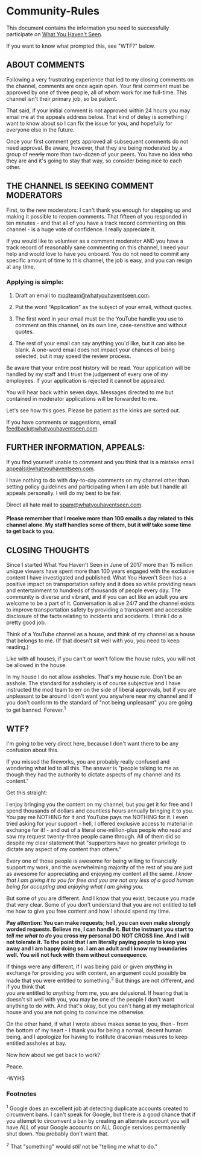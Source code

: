 # Community-Rules
This document contains the information you need to successfully participate on [What You Haven't Seen](https://www.youtube.com/c/whatyouhaventseen).

If you want to know what prompted this, see "WTF?" below.

## ABOUT COMMENTS

Following a very frustrating experience that led to my closing comments on the channel, comments are once again open. Your 
first comment must be approved by one of three people, all of whom work for me full-time. This channel isn't their primary 
job, so be patient. 

That said, if your initial comment is not approved within 24 hours you may email me at the appeals address below. That kind of 
delay is something I want to know about so I can fix the issue for you, and hopefully for everyone else in the future.

Once your first comment gets approved all subsequent comments do not need approval. Be aware, however, that they are being 
moderated by a group of ~~nearly~~ more than two-dozen of your peers. You have no idea who they are and it's going to stay 
that way, so consider being nice to each other.

## THE CHANNEL IS SEEKING COMMENT MODERATORS

First, to the new moderators: I can't thank you enough for stepping up and making it possible to reopen comments. That fifteen 
of you responded in ten minutes - and that all of you have a track record commenting on this channel - is a huge vote of 
confidence. I really appreciate it.

If you would like to volunteer as a comment moderator AND you have a track record of reasonably sane commenting on this 
channel, I need your help and would love to have you onboard. You do not need to commit any specific amount of time to this 
channel, the job is easy, and you can resign at any time.

### Applying is simple:

1. Draft an email to modteam@whatyouhaventseen.com.

2. Put the word "Application" as the subject of your email, without quotes.

3. The first word in your email must be the YouTube handle you use to comment on this channel, on its own line, case-sensitive 
and without quotes.

4. The rest of your email can say anything you'd like, but it can also be blank. A one-word email does not impact your chances 
of being selected, but it may speed the review process.

Be aware that your entire post history will be read. Your application will be handled by my staff and I trust the judgement of 
every one of my employees. If your application is rejected it cannot be appealed. 

You will hear back within seven days. Messages directed to me but contained in moderator applications will be forwarded to me.

Let's see how this goes. Please be patient as the kinks are sorted out. 

If you have comments or suggestions, email feedback@whatyouhaventseen.com.

## FURTHER INFORMATION, APPEALS:

If you find yourself unable to comment and you think that is a mistake email appeals@whatyouhaventseen.com. 

I have nothing to do with day-to-day comments on my channel other than setting policy guidelines and participating when I am 
able but I handle all appeals personally. I will do my best to be fair. 

Direct all hate mail to spam@whatyouhaventseen.com.

#### Please remember that I receive more than 100 emails a day related to this channel alone. My staff handles some of them, but it *will* take some time to get back to you.

## CLOSING THOUGHTS

Since I started What You Haven't Seen in June of 2017 more than 15 million unique viewers have spent more than 100 years
engaged with the exclusive content I have investigated and published. What You Haven't Seen has a positive impact on 
transportation safety and it does so while providing news and entertainment to hundreds of thousands of people every day. 
The community is diverse and vibrant, and if you can act like an adult you are welcome to be a part of it. Conversation is 
alive 24/7 and the channel exists to improve transportation safety by providing a transparent and accessible disclosure of the 
facts relating to incidents and accidents. I think I do a pretty good job.

Think of a YouTube channel as a house, and think of my channel as a house that belongs to me. (If that doesn't sit well with 
you, you need to keep reading.)

Like with all houses, if you can't or won't follow the house rules, you will not be allowed in the house.

In my house I do not allow assholes. That's my house rule. Don't be an asshole. The standard for assholery is 
of course subjective and I have instructed the mod team to err on the side of liberal approvals, but if you are unpleasant to 
be around I don't want you anywhere near my channel and if you don't conform to the standard of "not being unpleasant" you are 
going to get banned. Forever.<sup>1</sup>

## WTF?

I'm going to be very direct here, because I don't want there to be any confusion about this.

If you missed the fireworks, you are probably really confused and wondering what led to all this. The answer is "people 
talking to me as though they had the authority to dictate aspects of my channel and its content."

Get this straight:

I enjoy bringing you the content on my channel, but you get it for free and I spend thousands of dollars and countless hours 
annually bringing it to you. You pay me NOTHING for it and YouTube pays me NOTHING for it. I even tried asking for your 
support - hell, I offered exclusive access to material in exchange for it! - and out of a literal one-million-plus people who 
read and saw my request twenty-three people came through. All of them did so despite my clear statement that "supporters have 
no greater privilege to dictate any aspect of my content than others." 

Every one of those people is awesome for being willing to financially support my work, and the overwhelming majority of the 
rest of you are just as awesome for appreciating and enjoying my content all the same. *I know that I am giving it to you for 
free and you are not any less of a good human being for accepting and enjoying what I am giving you.*

But some of you are different. And I know that you exist, because you made that very clear. Some of you don't understand 
that you are not entitled to tell me how to give you free content and how I should spend my time. 

**Pay attention: You can make requests; hell, you can even make strongly worded requests. Believe me, I can handle it. But the 
instnant you start to *tell me what to do* you cross my personal DO NOT CROSS line. And I will not tolerate it. To the point 
that I am literally paying people to keep you away and I am happy doing so. I am an adult and I know my boundaries well. You 
will not fuck with them without consequence.**

If things were any different, if I was being paid or given *anything* in exchange for providing you with content, an argument 
could possibly be made that you were entitled to something.<sup>2</sup> But things are not different, and if you think that \
you are entitled to *anything* from me, you are delusional. If hearing that is doesn't sit well with you, you may be one of 
the people I don't want anything to do with. And that's okay, but you can't hang at my metaphorical house and you are not 
going to convince me otherwise. 

On the other hand, if what I wrote above makes sense to you, then - from the bottom of my heart - I thank you for being a 
normal, decent human being, and I apologize for having to institute draconian measures to keep entitled assholes at bay.

Now how about we get back to work?

Peace.

-WYHS

### Footnotes

<sup>1</sup> Google does an excellent job at detecting duplicate accounts created to circumvent bans. I can't speak for 
Google, but there is a good chance that if you attempt to circumvent a ban by creating an alternate account you will have ALL 
of your Google accounts on ALL Google services permanently shut down. You probably don't want that.

<sup>2</sup> That "something" would *still* not be "telling me what to do."
